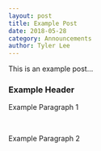 ```yaml
---
layout: post
title: Example Post
date: 2018-05-28
category: Announcements
author: Tyler Lee
---
```


This is an example post...

### Example Header

Example Paragraph 1

<br>

Example Paragraph 2
